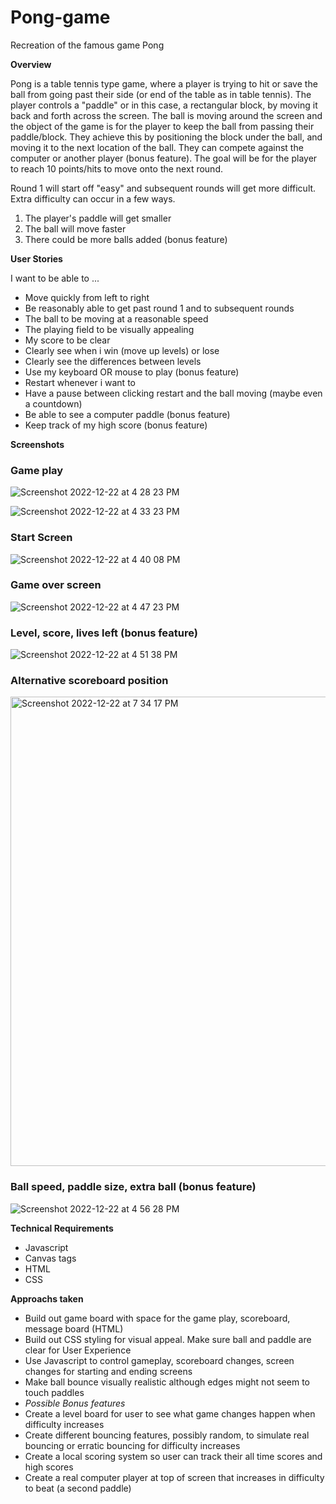 # Pong-game
Recreation of the famous game Pong

**Overview**

Pong is a table tennis type game, where a player is trying to hit or save the ball from going past their side (or end of the table as in table tennis). The player controls a "paddle" or in this case, a rectangular block, by moving it back and forth across the screen. The ball is moving around the screen and the object of the game is for the player to keep the ball from passing their paddle/block. They achieve this by positioning the block under the ball, and moving it to the next location of the ball. They can compete against the computer or another player (bonus feature). The goal will be for the player to reach 10 points/hits to move onto the next round. 

Round 1 will start off "easy" and subsequent rounds will get more difficult. Extra difficulty can occur in a few ways. 
  1) The player's paddle will get smaller
  2) The ball will move faster
  3) There could be more balls added (bonus feature)


**User Stories**

I want to be able to ...
  - Move quickly from left to right
  - Be reasonably able to get past round 1 and to subsequent rounds
  - The ball to be moving at a reasonable speed
  - The playing field to be visually appealing
  - My score to be clear
  - Clearly see when i win (move up levels) or lose
  - Clearly see the differences between levels
  - Use my keyboard OR mouse to play (bonus feature)
  - Restart whenever i want to 
  - Have a pause between clicking restart and the ball moving (maybe even a countdown)
  - Be able to see a computer paddle (bonus feature)
  - Keep track of my high score (bonus feature)

**Screenshots**

### Game play 
![Screenshot 2022-12-22 at 4 28 23 PM](https://user-images.githubusercontent.com/47870092/209236385-b183e761-10d9-4339-8cd3-f534f9705db7.png)


![Screenshot 2022-12-22 at 4 33 23 PM](https://user-images.githubusercontent.com/47870092/209236895-9038c6eb-334d-4faf-80d9-ac98c78c5ad9.png)


### Start Screen

![Screenshot 2022-12-22 at 4 40 08 PM](https://user-images.githubusercontent.com/47870092/209237524-5161782a-4f0f-4e0c-9851-997d7b2129c0.png)

### Game over screen

![Screenshot 2022-12-22 at 4 47 23 PM](https://user-images.githubusercontent.com/47870092/209238272-854d6b2e-b13e-4573-bea9-936c949a0e6b.png)


### Level, score, lives left (bonus feature)

![Screenshot 2022-12-22 at 4 51 38 PM](https://user-images.githubusercontent.com/47870092/209238689-a37a4993-7f82-44d2-a501-df22251bb54b.png)

### Alternative scoreboard position

<img width="751" alt="Screenshot 2022-12-22 at 7 34 17 PM" src="https://user-images.githubusercontent.com/47870092/209253457-5391721c-c95e-41c2-997a-324ee3bea3c0.png">

### Ball speed, paddle size, extra ball (bonus feature)

![Screenshot 2022-12-22 at 4 56 28 PM](https://user-images.githubusercontent.com/47870092/209239080-9749613f-8d77-4d39-92f2-bf02009c8ee6.png)

**Technical Requirements**

- Javascript
-   Canvas tags
- HTML
- CSS


**Approachs taken**
- Build out game board with space for the game play, scoreboard, message board (HTML)
- Build out CSS styling for visual appeal. Make sure ball and paddle are clear for User Experience
- Use Javascript to control gameplay, scoreboard changes, screen changes for starting and ending screens
- Make ball bounce visually realistic although edges might not seem to touch paddles 
- *Possible Bonus features*
-   Create a level board for user to see what game changes happen when difficulty increases
-   Create different bouncing features, possibly random, to simulate real bouncing or erratic bouncing for difficulty increases
-   Create a local scoring system so user can track their all time scores and high scores
-   Create a real computer player at top of screen that increases in difficulty to beat (a second paddle)



